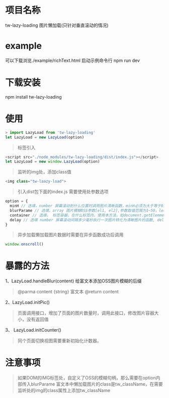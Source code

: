 # 项目名称
tw-lazy-loading
图片懒加载(只针对垂直滚动的情况)

# example
可以下载浏览./example/richText.html
启动示例命令行
npm run dev

# 下载安装
npm install tw-lazy-loading

# 使用
```javascript
> import LazyLoad from 'tw-lazy-loading'
let LazyLoad = new LazyLoad(option)
```
>标签引入
```javascript
<script src="./node_modules/tw-lazy-loading/dist/index.js"></script>
let LazyLoad = new window.LazyLoad(option)
```
>监听的img处，添加class值
```javascript
<img class="tw-laazy-load">
```
>引入dist包下面的index.js
>需要使用处参数选项

```javascript
option = {
  minH // 选填，number 屏幕滚动到什么位置时调用图片清晰函数，minH必须为大于等于0的整数
  blurParame // 选填，array 图片模糊OSS参数[el1, el2],参数取值范围为1~50，length <= 2
  container // 选填， 标签容器，在什么标签内，使用本方法，如document.getElemmentById(ID),vue开发情况下，不能使用refs
  delay // 选填 number 屏幕滚动间隔多少毫秒执行一次图片转化为清晰图片的函数, delay必须大于0
}
```
> 异步加载懒加载图片数据时需要在异步函数成功后调用
```javascript
window.onscroll()
```

# 暴露的方法
1、LazyLoad.handleBlur(content) 给富文本添加OSS图片模糊的后缀
> @parma content {string} 富文本
> @return content

2、LazyLoad.initPic()
> 页面调用接口，增加了页面的图片数量时，调用此接口，修改图片容器大小，没有返回值

3、 LazyLoad.initCounter()
> 同个页面切换视图需要重新初始化计数器。

# 注意事项
> 如果DOM的IMG标签处，自定义了OSS的模糊句柄，那么需要在option内部传入blurParame
> 富文本中懒加载图片的class是tw_className，在需要监听处的img的class属性上添加tw_className
